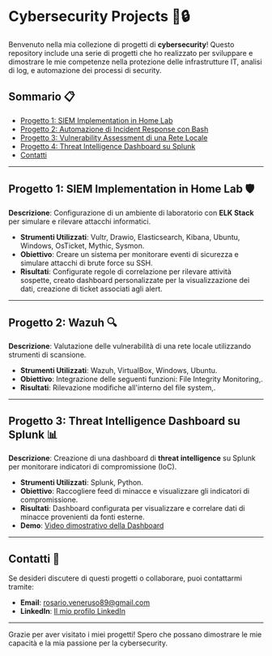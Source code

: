 # Cybersecurity Projects 🚨🔒

Benvenuto nella mia collezione di progetti di **cybersecurity**! Questo repository include una serie di progetti che ho realizzato per sviluppare e dimostrare le mie competenze nella protezione delle infrastrutture IT, analisi di log, e automazione dei processi di security.

## Sommario 📋
- [Progetto 1: SIEM Implementation in Home Lab](#progetto-1-siem-implementation-in-home-lab)
- [Progetto 2: Automazione di Incident Response con Bash](#progetto-2-automazione-di-incident-response-con-bash)
- [Progetto 3: Vulnerability Assessment di una Rete Locale](#progetto-3-vulnerability-assessment-di-una-rete-locale)
- [Progetto 4: Threat Intelligence Dashboard su Splunk](#progetto-4-threat-intelligence-dashboard-su-splunk)
- [Contatti](#contatti)

---

## Progetto 1: SIEM Implementation in Home Lab 🛡️
**Descrizione**: Configurazione di un ambiente di laboratorio con **ELK Stack** per simulare e rilevare attacchi informatici.
- **Strumenti Utilizzati**: Vultr, Drawio, Elasticsearch, Kibana, Ubuntu, Windows, OsTicket, Mythic, Sysmon.
- **Obiettivo**: Creare un sistema per monitorare eventi di sicurezza e simulare attacchi di brute force su SSH.
- **Risultati**: Configurate regole di correlazione per rilevare attività sospette, creato dashboard personalizzate per la visualizzazione dei dati, creazione di ticket associati agli alert.

---

## Progetto 2: Wazuh 🔍
**Descrizione**: Valutazione delle vulnerabilità di una rete locale utilizzando strumenti di scansione.
- **Strumenti Utilizzati**: Wazuh, VirtualBox, Windows, Ubuntu.
- **Obiettivo**: Integrazione delle seguenti funzioni: File Integrity Monitoring,.
- **Risultati**: Rilevazione modifiche all'interno del file system,.


---

## Progetto 3: Threat Intelligence Dashboard su Splunk 📊
**Descrizione**: Creazione di una dashboard di **threat intelligence** su Splunk per monitorare indicatori di compromissione (IoC).
- **Strumenti Utilizzati**: Splunk, Python.
- **Obiettivo**: Raccogliere feed di minacce e visualizzare gli indicatori di compromissione.
- **Risultati**: Dashboard configurata per visualizzare e correlare dati di minacce provenienti da fonti esterne.
- **Demo**: [Video dimostrativo della Dashboard](https://www.youtube.com/link-al-video)

---

## Contatti 📧
Se desideri discutere di questi progetti o collaborare, puoi contattarmi tramite:
- **Email**: rosario.veneruso89@gmail.com
- **LinkedIn**: [Il mio profilo LinkedIn](https://linkedin.com/in/tuoprofilo)

---

Grazie per aver visitato i miei progetti! Spero che possano dimostrare le mie capacità e la mia passione per la cybersecurity.
